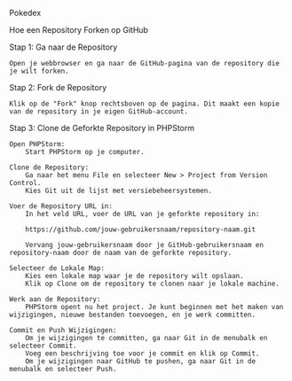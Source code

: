 Pokedex


Hoe een Repository Forken op GitHub

Stap 1: Ga naar de Repository

    Open je webbrowser en ga naar de GitHub-pagina van de repository die je wilt forken.

Stap 2: Fork de Repository

    Klik op de "Fork" knop rechtsboven op de pagina. Dit maakt een kopie van de repository in je eigen GitHub-account.

Stap 3: Clone de Geforkte Repository in PHPStorm

    Open PHPStorm:
        Start PHPStorm op je computer.

    Clone de Repository:
        Ga naar het menu File en selecteer New > Project from Version Control.
        Kies Git uit de lijst met versiebeheersystemen.

    Voer de Repository URL in:
        In het veld URL, voer de URL van je geforkte repository in:

        https://github.com/jouw-gebruikersnaam/repository-naam.git

        Vervang jouw-gebruikersnaam door je GitHub-gebruikersnaam en repository-naam door de naam van de geforkte repository.

    Selecteer de Lokale Map:
        Kies een lokale map waar je de repository wilt opslaan.
        Klik op Clone om de repository te clonen naar je lokale machine.

    Werk aan de Repository:
        PHPStorm opent nu het project. Je kunt beginnen met het maken van wijzigingen, nieuwe bestanden toevoegen, en je werk committen.

    Commit en Push Wijzigingen:
        Om je wijzigingen te committen, ga naar Git in de menubalk en selecteer Commit.
        Voeg een beschrijving toe voor je commit en klik op Commit.
        Om je wijzigingen naar GitHub te pushen, ga naar Git in de menubalk en selecteer Push.
